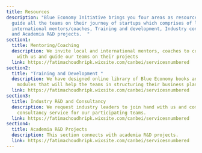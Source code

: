 ```yaml
---
title: Resources
description: "Blue Economy Initiative brings you four areas as resources to
  guide all the teams on their journey of startups which comprises of local and
  international mentors/coaches, Training and development, Industry consultants
  and Academia R&D projects.  "
section1:
  title: Mentoring/Coaching
  description: We invite local and international mentors, coaches to come on board
    with us and guide our teams on their projects
  link: https://fatimachoudhripk.wixsite.com/canbei/servicesnumbered
section2:
  title: "Training and Development "
  description: We have designed online library of Blue Economy books and training
    modules that will help the teams in structuring their business plans.
  link: https://fatimachoudhripk.wixsite.com/canbei/servicesnumbered
section3:
  title: Industry R&D and Consultancy
  description: We request industry leaders to join hand with us and come as a
    consultancy service for our participating teams.
  link: https://fatimachoudhripk.wixsite.com/canbei/servicesnumbered
section4:
  title: Academia R&D Projects
  description: This section connects with academia R&D projects.
  link: https://fatimachoudhripk.wixsite.com/canbei/servicesnumbered
---
```


